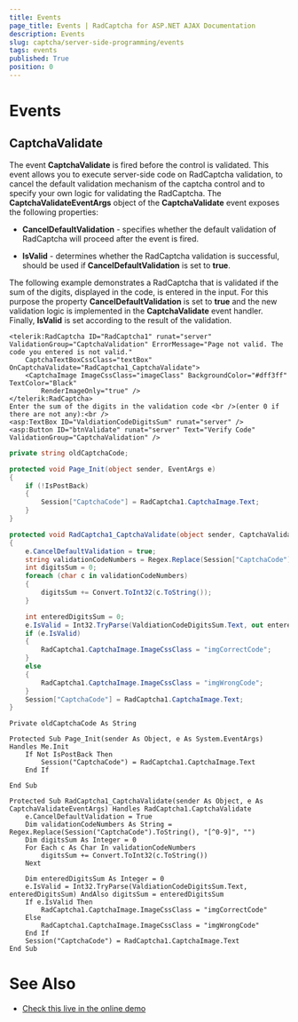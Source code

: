```yaml
---
title: Events
page_title: Events | RadCaptcha for ASP.NET AJAX Documentation
description: Events
slug: captcha/server-side-programming/events
tags: events
published: True
position: 0
---
```


# Events

## CaptchaValidate

The event **CaptchaValidate** is fired before the control is validated. This event allows you to execute server-side code on RadCaptcha validation, to cancel the default validation mechanism of the captcha control and to specify your own logic for validating the RadCaptcha. The **CaptchaValidateEventArgs** object of the **CaptchaValidate** event exposes the following properties:

* **CancelDefaultValidation** - specifies whether the default validation of RadCaptcha will proceed after the event is fired.

* **IsValid** - determines whether the RadCaptcha validation is successful, should be used if **CancelDefaultValidation** is set to **true**.

The following example demonstrates a RadCaptcha that is validated if the sum of the digits, displayed in the code, is entered in the input. For this purpose the property **CancelDefaultValidation** is set to **true** and the new validation logic is implemented in the **CaptchaValidate** event handler. Finally, **IsValid** is set according to the result of the validation.

````ASP.NET
<telerik:RadCaptcha ID="RadCaptcha1" runat="server" ValidationGroup="CaptchaValidation" ErrorMessage="Page not valid. The code you entered is not valid."
	CaptchaTextBoxCssClass="textBox" OnCaptchaValidate="RadCaptcha1_CaptchaValidate">
	<CaptchaImage ImageCssClass="imageClass" BackgroundColor="#dff3ff" TextColor="Black"
		RenderImageOnly="true" />
</telerik:RadCaptcha>
Enter the sum of the digits in the validation code <br />(enter 0 if there are not any):<br />
<asp:TextBox ID="ValdiationCodeDigitsSum" runat="server" />
<asp:Button ID="btnValidate" runat="server" Text="Verify Code" ValidationGroup="CaptchaValidation" />
````

````C#
private string oldCaptchaCode;

protected void Page_Init(object sender, EventArgs e)
{
	if (!IsPostBack)
	{
		Session["CaptchaCode"] = RadCaptcha1.CaptchaImage.Text;
	}
}

protected void RadCaptcha1_CaptchaValidate(object sender, CaptchaValidateEventArgs e)
{
	e.CancelDefaultValidation = true;
	string validationCodeNumbers = Regex.Replace(Session["CaptchaCode"].ToString(), "[^0-9]", "");
	int digitsSum = 0;
	foreach (char c in validationCodeNumbers)
	{
		digitsSum += Convert.ToInt32(c.ToString());
	}

	int enteredDigitsSum = 0;
	e.IsValid = Int32.TryParse(ValdiationCodeDigitsSum.Text, out enteredDigitsSum) && digitsSum == enteredDigitsSum;
	if (e.IsValid)
	{
		RadCaptcha1.CaptchaImage.ImageCssClass = "imgCorrectCode";
	}
	else
	{
		RadCaptcha1.CaptchaImage.ImageCssClass = "imgWrongCode";
	}
	Session["CaptchaCode"] = RadCaptcha1.CaptchaImage.Text;
}	
````
````VB
Private oldCaptchaCode As String

Protected Sub Page_Init(sender As Object, e As System.EventArgs) Handles Me.Init
	If Not IsPostBack Then
		Session("CaptchaCode") = RadCaptcha1.CaptchaImage.Text
	End If

End Sub

Protected Sub RadCaptcha1_CaptchaValidate(sender As Object, e As CaptchaValidateEventArgs) Handles RadCaptcha1.CaptchaValidate
	e.CancelDefaultValidation = True
	Dim validationCodeNumbers As String = Regex.Replace(Session("CaptchaCode").ToString(), "[^0-9]", "")
	Dim digitsSum As Integer = 0
	For Each c As Char In validationCodeNumbers
		digitsSum += Convert.ToInt32(c.ToString())
	Next

	Dim enteredDigitsSum As Integer = 0
	e.IsValid = Int32.TryParse(ValdiationCodeDigitsSum.Text, enteredDigitsSum) AndAlso digitsSum = enteredDigitsSum
	If e.IsValid Then
		RadCaptcha1.CaptchaImage.ImageCssClass = "imgCorrectCode"
	Else
		RadCaptcha1.CaptchaImage.ImageCssClass = "imgWrongCode"
	End If
	Session("CaptchaCode") = RadCaptcha1.CaptchaImage.Text
End Sub
````


# See Also

 * [Check this live in the online demo](http://demos.telerik.com/aspnet-ajax/captcha/examples/serversideevents/defaultcs.aspx)

